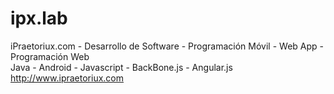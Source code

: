 ipx.lab
=======

iPraetoriux.com - Desarrollo de Software - Programación Móvil - Web App - Programación Web<br/>
Java - Android - Javascript - BackBone.js - Angular.js<br/>
http://www.ipraetoriux.com
